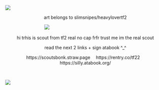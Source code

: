 ![](https://i.imgur.com/ptR5Gq3.png)
<p align="center">
  art belongs to slimsnipes/heavylovertf2
</p>

⠀⠀⠀⠀⠀⠀⠀⠀⠀⠀⠀⠀![](https://i.imgur.com/smA0mfC.png)
<p align="center">
hi trhis is scout from tf2 real no cap frfr trust me im the real scout
</p>
<p align="center">
read the next 2 links + sign atabook ^_^
</p>

<p align="center">
https://scoutsbonk.straw.page ⠀
https://rentry.co/tf22  ⠀
https://silly.atabook.org/
</p>
⠀⠀⠀⠀⠀⠀⠀⠀⠀⠀⠀⠀⠀⠀⠀⠀⠀⠀⠀⠀⠀⠀

![](https://i.imgur.com/q23AujR.png)
